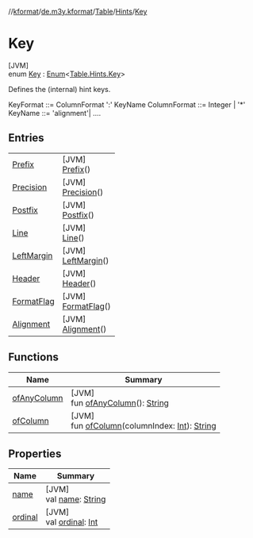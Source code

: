 //[kformat](../../../../../index.md)/[de.m3y.kformat](../../../index.md)/[Table](../../index.md)/[Hints](../index.md)/[Key](index.md)

# Key

[JVM]\
enum [Key](index.md) : [Enum](https://kotlinlang.org/api/latest/jvm/stdlib/kotlin/-enum/index.html)&lt;[Table.Hints.Key](index.md)&gt; 

Defines the (internal) hint keys.

KeyFormat ::= ColumnFormat ':' KeyName ColumnFormat ::= Integer | '*' KeyName ::= 'alignment'| ....

## Entries

| | |
|---|---|
| [Prefix](-prefix/index.md) | [JVM]<br>[Prefix](-prefix/index.md)() |
| [Precision](-precision/index.md) | [JVM]<br>[Precision](-precision/index.md)() |
| [Postfix](-postfix/index.md) | [JVM]<br>[Postfix](-postfix/index.md)() |
| [Line](-line/index.md) | [JVM]<br>[Line](-line/index.md)() |
| [LeftMargin](-left-margin/index.md) | [JVM]<br>[LeftMargin](-left-margin/index.md)() |
| [Header](-header/index.md) | [JVM]<br>[Header](-header/index.md)() |
| [FormatFlag](-format-flag/index.md) | [JVM]<br>[FormatFlag](-format-flag/index.md)() |
| [Alignment](-alignment/index.md) | [JVM]<br>[Alignment](-alignment/index.md)() |

## Functions

| Name | Summary |
|---|---|
| [ofAnyColumn](of-any-column.md) | [JVM]<br>fun [ofAnyColumn](of-any-column.md)(): [String](https://kotlinlang.org/api/latest/jvm/stdlib/kotlin/-string/index.html) |
| [ofColumn](of-column.md) | [JVM]<br>fun [ofColumn](of-column.md)(columnIndex: [Int](https://kotlinlang.org/api/latest/jvm/stdlib/kotlin/-int/index.html)): [String](https://kotlinlang.org/api/latest/jvm/stdlib/kotlin/-string/index.html) |

## Properties

| Name | Summary |
|---|---|
| [name](-alignment/index.md#-372974862%2FProperties%2F-1067530276) | [JVM]<br>val [name](-alignment/index.md#-372974862%2FProperties%2F-1067530276): [String](https://kotlinlang.org/api/latest/jvm/stdlib/kotlin/-string/index.html) |
| [ordinal](-alignment/index.md#-739389684%2FProperties%2F-1067530276) | [JVM]<br>val [ordinal](-alignment/index.md#-739389684%2FProperties%2F-1067530276): [Int](https://kotlinlang.org/api/latest/jvm/stdlib/kotlin/-int/index.html) |
